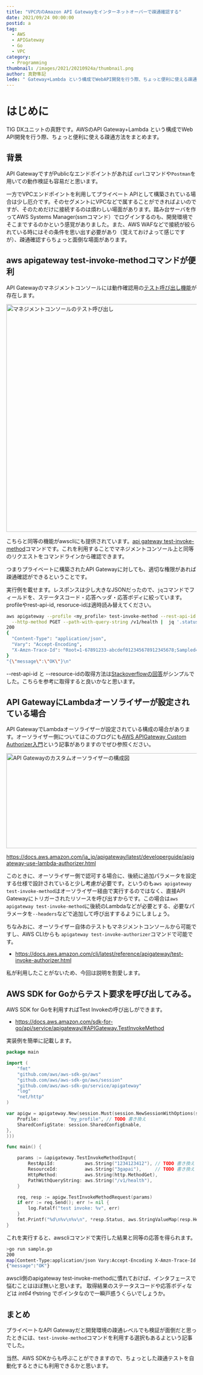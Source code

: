 ```yaml
---
title: "VPC内のAmazon API Gatewayをインターネットオーバーで疎通確認する"
date: 2021/09/24 00:00:00
postid: a
tag:
  - AWS
  - APIGateway
  - Go
  - VPC
category:
  - Programming
thumbnail: /images/2021/20210924a/thumbnail.png
author: 真野隼記
lede: " Gateway+Lambda という構成でWebAPI開発を行う際、ちょっと便利に使える疎通方法をまとめます。API GatewayですがPublicなエンドポイントがあれば `curl`コマンドや`Postman`を用いての動作検証も容易だと思います。"
---
```

# はじめに

TIG DXユニットの真野です。AWSのAPI Gateway+Lambda という構成でWeb API開発を行う際、ちょっと便利に使える疎通方法をまとめます。

## 背景

API GatewayですがPublicなエンドポイントがあれば `curl`コマンドや`Postman`を用いての動作検証も容易だと思います。

一方でVPCエンドポイントを利用してプライベート APIとして構築されている場合は少し厄介です。そのセグメントにVPCなどで属することができればよいのですが、そのためだけに接続するのは煩わしい場面があります。踏み台サーバを作ってAWS Systems Manager(ssmコマンド）でログインするのも、開発環境でそこまでするのかという感覚がありました。また、AWS WAFなどで接続が絞られている時にはその条件を思い出す必要があり（覚えておけよって感じですが）、疎通確認すらちょっと面倒な場面があります。

## aws apigateway test-invoke-methodコマンドが便利

API Gatewayのマネジメントコンソールには動作確認用の[テスト呼び出し機能](https://docs.aws.amazon.com/ja_jp/apigateway/latest/developerguide/how-to-test-method.html)が存在します。

<img src="/images/2021/20210924a/image.png" alt="マネジメントコンソールのテスト呼び出し" width="1200" height="601" loading="lazy">

こちらと同等の機能がawscliにも提供されています。[api gateway test-invoke-method](https://awscli.amazonaws.com/v2/documentation/api/latest/reference/apigateway/test-invoke-method.html)コマンドです。これを利用することでマネジメントコンソール上と同等のリクエストをコマンドラインから確認できます。

つまりプライベートに構築されたAPI Gatewayに対しても、適切な権限があれば疎通確認ができるということです。

実行例を載せます。レスポンスは少し大きなJSONだったので、`jq`コマンドでフィールドを、ステータスコード・応答ヘッダ・応答ボディに絞っています。profileやrest-api-id, resoruce-idは適時読み替えてください。

```sh test-invoke-methodの実行例
aws apigateway --profile <my_profile> test-invoke-method --rest-api-id <1234123412> --resource-id <3gapai> \
  --http-method PGET --path-with-query-string /v1/health |  jq '.status, .headers, .body'
200
{
  "Content-Type": "application/json",
  "Vary": "Accept-Encoding",
  "X-Amzn-Trace-Id": "Root=1-67891233-abcdef012345678912345678;Sampled=0"
}
"{\"message\":\"OK\"}\n"
```

--rest-api-id と --resource-idの取得方法は[Stackoverflowの回答](https://stackoverflow.com/questions/52446929/what-is-the-rest-api-id-and-resource-id-and-where-do-i-find-them)がシンプルでした。こちらを参考に取得すると良いかなと思います。

## API GatewayにLambdaオーソライザーが設定されている場合

API GatewayでLambdaオーソライザーが設定されている構成の場合があります。オーソライザー側についてはこのブログにも[AWS APIGateway Custom Authorizer入門](https://future-architect.github.io/articles/20210610a/)という記事がありますのでぜひ参照ください。

<img src="/images/2021/20210924a/オーソライザー.png" alt="API Gatewayのカスタムオーソライザーの構成図" width="575" height="251" loading="lazy">

https://docs.aws.amazon.com/ja_jp/apigateway/latest/developerguide/apigateway-use-lambda-authorizer.html

このときに、オーソライザー側で認可する場合に、後続に追加パラメータを設定する仕様で設計されていると少し考慮が必要です。というのも`aws apigateway test-invoke-method`はオーソライザー経由で実行するのではなく、直接API Gatewayにトリガーされたリソースを呼び出すからです。この場合は`aws apigateway test-invoke-method`に後続のLambdaなどが必要とする、必要なパラメータを`--headers`などで追加して呼び出すするようにしましょう。

ちなみおに、オーソライザー自体のテストもマネジメントコンソールから可能ですし、AWS CLIからも `apigateway test-invoke-authorizer`コマンドで可能です。

* https://docs.aws.amazon.com/cli/latest/reference/apigateway/test-invoke-authorizer.html

私が利用したことがないため、今回は説明を割愛します。

## AWS SDK for Goからテスト要求を呼び出してみる。

AWS SDK for Goを利用すればTest Invokeの呼び出しができます。

* https://docs.aws.amazon.com/sdk-for-go/api/service/apigateway/#APIGateway.TestInvokeMethod

実装例を簡単に記載します。

```go
package main

import (
	"fmt"
	"github.com/aws/aws-sdk-go/aws"
	"github.com/aws/aws-sdk-go/aws/session"
	"github.com/aws/aws-sdk-go/service/apigateway"
	"log"
	"net/http"
)

var apigw = apigateway.New(session.Must(session.NewSessionWithOptions(session.Options{
	Profile:           "my_profile", // TODO 書き換え
	SharedConfigState: session.SharedConfigEnable,
},
)))

func main() {

	params := &apigateway.TestInvokeMethodInput{
		RestApiId:           aws.String("1234123412"), // TODO 書き換え
		ResourceId:          aws.String("3gapai"),     // TODO 書き換え
		HttpMethod:          aws.String(http.MethodGet),
		PathWithQueryString: aws.String("/v1/health"),
	}

	req, resp := apigw.TestInvokeMethodRequest(params)
	if err := req.Send(); err != nil {
		log.Fatalf("test invoke: %v", err)
	}
	fmt.Printf("%d\n%v\n%v\n", *resp.Status, aws.StringValueMap(resp.Headers), *resp.Body)
}
```

これを実行すると、awscliコマンドで実行した結果と同等の応答を得られます。

```sh
>go run sample.go
200
map[Content-Type:application/json Vary:Accept-Encoding X-Amzn-Trace-Id:Root=1-67891233-abcdef012345678912345678;Sampled=0]
{"message":"OK"}
```

awscli側のapigateway test-invoke-methodに慣れておけば、インタフェースで悩むことはほぼ無いと思います。
取得結果のステータスコードや応答ボディなどは *int64や*string でポインタなので一瞬戸惑うくらいでしょうか。

## まとめ

プライベートなAPI Gatewayだと開発環境の疎通レベルでも検証が面倒だと思ったときには、`test-invoke-method`コマンドを利用する選択もあるよという記事でした。

当然、AWS SDKからも呼ぶことができますので、ちょっとした疎通テストを自動化するときにも利用できるかと思います。
